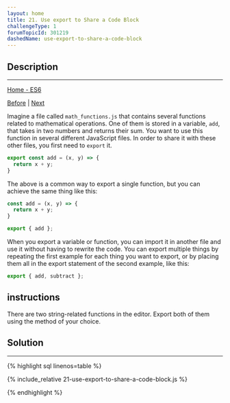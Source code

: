 ```yaml
---
layout: home 
title: 21. Use export to Share a Code Block
challengeType: 1
forumTopicId: 301219
dashedName: use-export-to-share-a-code-block
---
```


<div class="row">
<div class="columnStmt" markdown="1">

## Description
------

[Home - ES6](../es6/README.md)

[Before](./20-create-a-module-script.md)  | [Next](./22-reuse-javascript-code-using-import.md)

Imagine a file called `math_functions.js` that contains several functions related to mathematical operations. One of them is stored in a variable, `add`, that takes in two numbers and returns their sum. You want to use this function in several different JavaScript files. In order to share it with these other files, you first need to `export` it.

```js
export const add = (x, y) => {
  return x + y;
}
```

The above is a common way to export a single function, but you can achieve the same thing like this:

```js
const add = (x, y) => {
  return x + y;
}

export { add };
```

When you export a variable or function, you can import it in another file and use it without having to rewrite the code. You can export multiple things by repeating the first example for each thing you want to export, or by placing them all in the export statement of the second example, like this:

```js
export { add, subtract };
```

##  instructions 

There are two string-related functions in the editor. Export both of them using the method of your choice.

</div>
<div class="columnSol" markdown="1">

## Solution
------

{% highlight sql linenos=table %}

{% include_relative 21-use-export-to-share-a-code-block.js %}

{% endhighlight %}

</div>
</div>



